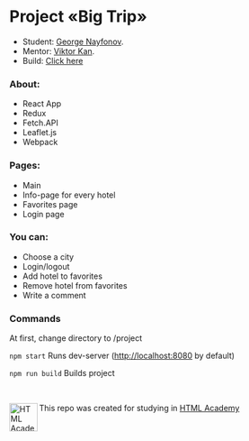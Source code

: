 # Project «Big Trip»

* Student: [George Nayfonov](https://github.com/greco-code).
* Mentor: [Viktor Kan](https://github.com/htmlviktor).
* Build: [Click here]()

### About:

- React App
- Redux
- Fetch.API
- Leaflet.js
- Webpack

### Pages:

- Main
- Info-page for every hotel
- Favorites page
- Login page

### You can:

- Choose a city
- Login/logout
- Add hotel to favorites
- Remove hotel from favorites
- Write a comment

### Commands

At first, change directory to /project

`npm start`
Runs dev-server ([http://localhost:8080](http://localhost:8080) by default)

`npm run build`
Builds project

<br>

<a href="https://htmlacademy.ru/intensive/ecmascript"><img align="left" width="50" height="50" title="HTML Academy" src="https://up.htmlacademy.ru/static/img/intensive/ecmascript/logo-for-github.svg"></a>

This repo was created for studying in [HTML Academy](https://htmlacademy.ru/intensive/react)

[check-image]: https://github.com/htmlacademy-ecmascript/1035371-big-trip-14/workflows/Project%20check/badge.svg?branch=master
